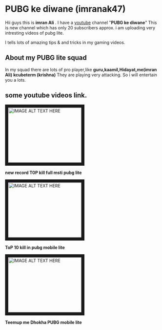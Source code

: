 # PUBG ke diwane (imranak47)

Hii guys this is **imran Ali** . I have a [youtube](https://m.youtube.com/channel/UCcrAkiJk8kQkAxSfdF6KYHg ) channel "**PUBG ke diwane**"
This is new channel which has only 20 subscribers approx.
i am uploading very intresting videos of pubg lite.


I tells lots of amazing tips & and tricks in my gaming videos.

## About my PUBG lite squad
 
In my squad there are lots of pro player,like **guru,kaamil,Hidayat,me(imran Ali) kcubeterm (krishna)**
They are playing very attacking.
So i will entertain you a lots.


## some youtube videos link.


<a href="http://www.youtube.com/watch?feature=player_embedded&v=KRV9RcWvjC4
" target="_blank"><img src="http://img.youtube.com/vi/KRV9RcWvjC4/0.jpg" 
alt="IMAGE ALT TEXT HERE" width="240" height="180" border="10" /></a>


**new record T0P kill full msti pubg lite**

<a href="http://www.youtube.com/watch?feature=player_embedded&v=NtQ5OZ5fPe4
" target="_blank"><img src="http://img.youtube.com/vi/NtQ5OZ5fPe4/0.jpg" 
alt="IMAGE ALT TEXT HERE" width="240" height="180" border="10" /></a>


**ToP 10 kill in pubg mobile lite**


<a href="http://www.youtube.com/watch?feature=player_embedded&v=i5qTUy3EkxU
" target="_blank"><img src="http://img.youtube.com/vi/i5qTUy3EkxU/0.jpg" 
alt="IMAGE ALT TEXT HERE" width="240" height="180" border="10" /></a>


**Teemup me Dhokha PUBG mobile lite**




